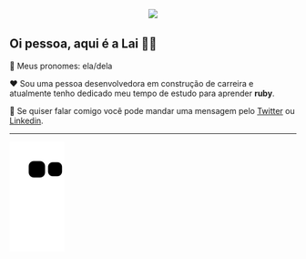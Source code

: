  <p align="center">
  <img src=https://media.tenor.com/mbzXk-ZLcZUAAAAi/hi-couple.gif>
</p>

## Oi pessoa, aqui é a Lai 👋🏿

🌈 Meus pronomes: ela/dela 

❤️ Sou uma pessoa desenvolvedora em construção de carreira e atualmente tenho dedicado meu tempo de estudo para aprender **ruby**.

💌 Se quiser falar comigo você pode mandar uma mensagem pelo [Twitter](https://twitter.com/irielai) ou [Linkedin](https://www.linkedin.com/in/laisacarmo/).

___
  
  
![Snake animation](https://github.com/rafaballerini/rafaballerini/blob/output/github-contribution-grid-snake.svg)

